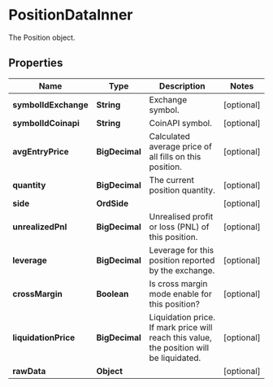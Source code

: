 

# PositionDataInner

The Position object.

## Properties

| Name | Type | Description | Notes |
|------------ | ------------- | ------------- | -------------|
|**symbolIdExchange** | **String** | Exchange symbol. |  [optional] |
|**symbolIdCoinapi** | **String** | CoinAPI symbol. |  [optional] |
|**avgEntryPrice** | **BigDecimal** | Calculated average price of all fills on this position. |  [optional] |
|**quantity** | **BigDecimal** | The current position quantity. |  [optional] |
|**side** | **OrdSide** |  |  [optional] |
|**unrealizedPnl** | **BigDecimal** | Unrealised profit or loss (PNL) of this position. |  [optional] |
|**leverage** | **BigDecimal** | Leverage for this position reported by the exchange. |  [optional] |
|**crossMargin** | **Boolean** | Is cross margin mode enable for this position? |  [optional] |
|**liquidationPrice** | **BigDecimal** | Liquidation price. If mark price will reach this value, the position will be liquidated. |  [optional] |
|**rawData** | **Object** |  |  [optional] |




